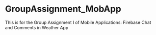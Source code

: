 # GroupAssignment_MobApp
This is for the Group Assignment I of Mobile Applications: Firebase Chat and Comments in Weather App
